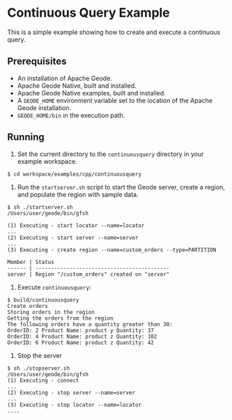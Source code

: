 # Continuous Query Example
This is a simple example showing how to create and execute a continuous query.

## Prerequisites
* An installation of Apache Geode.
* Apache Geode Native, built and installed.
* Apache Geode Native examples, built and installed.
* A `GEODE_HOME` environment variable set to the location of the Apache Geode installation.
* `GEODE_HOME/bin` in the execution path.

## Running
1. Set the current directory to the `continuousquery` directory in your example workspace.

  ```
  $ cd workspace/examples/cpp/continuousquery
  ```

1. Run the `startserver.sh` script to start the Geode server, create a region, and populate the region with sample data.

  ```
  $ sh ./startserver.sh
  /Users/user/geode/bin/gfsh

  (1) Executing - start locator --name=locator
  ...
  (2) Executing - start server --name=server
  ...
  (3) Executing - create region --name=custom_orders --type=PARTITION

  Member | Status
  ------ | -------------------------------------------
  server | Region "/custom_orders" created on "server"
  ```

1. Execute `continuousquery`:

  ```
  $ build/continuousquery
  Create orders
  Storing orders in the region
  Getting the orders from the region
  The following orders have a quantity greater than 30:
  OrderID: 2 Product Name: product y Quantity: 37
  OrderID: 4 Product Name: product z Quantity: 102
  OrderID: 6 Product Name: product z Quantity: 42
  ```

1. Stop the server

  ```
  $ sh ./stopserver.sh
  /Users/user/geode/bin/gfsh
  (1) Executing - connect
  ...
  (2) Executing - stop server --name=server
  ...
  (3) Executing - stop locator --name=locator
  ....
  ```
